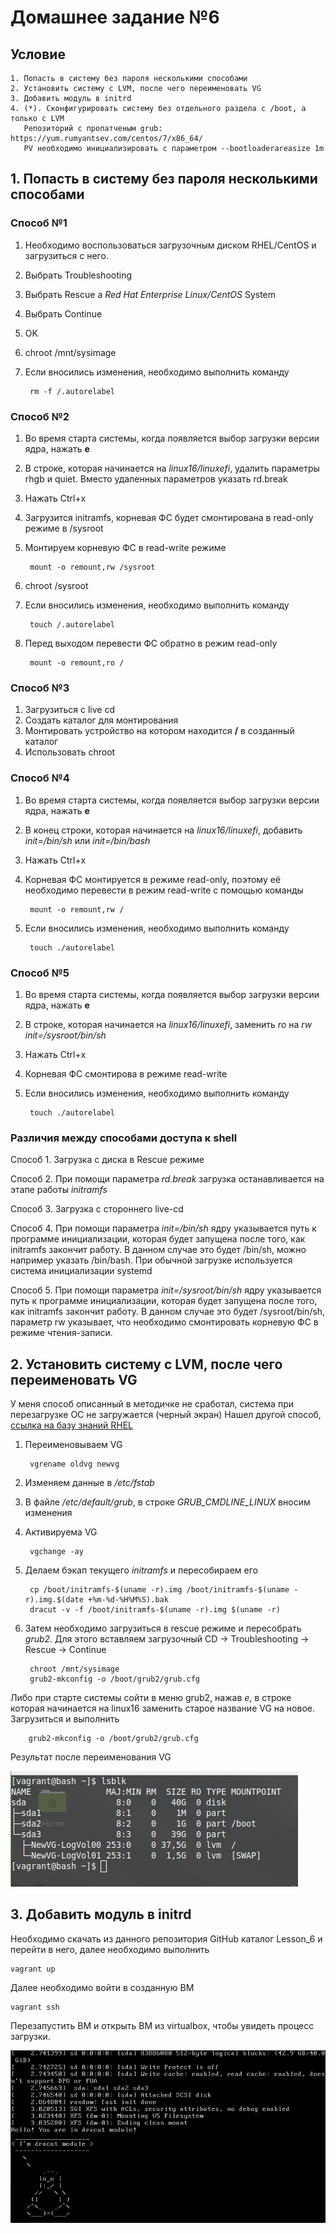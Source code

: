 # Домашнее задание №6
## Условие

    1. Попасть в систему без пароля несколькими способами
    2. Установить систему с LVM, после чего переименовать VG
    3. Добавить модуль в initrd
    4. (*). Сконфигурировать систему без отдельного раздела с /boot, а только с LVM
       Репозиторий с пропатченым grub: https://yum.rumyantsev.com/centos/7/x86_64/
       PV необходимо инициализировать с параметром --bootloaderareasize 1m

## 1. Попасть в систему без пароля несколькими способами
### Способ №1

1. Необходимо воспользоваться загрузочным диском RHEL/CentOS и загрузиться с него.
2. Выбрать Troubleshooting
3. Выбрать Rescue a *Red Hat Enterprise Linux/CentOS* System
4. Выбрать Continue
5. OK
6. chroot /mnt/sysimage
7. Если вносились изменения, необходимо выполнить команду

        rm -f /.autorelabel

### Способ №2

1. Во время старта системы, когда появляется выбор загрузки версии ядра, нажать **e**
2. В строке, которая начинается на *linux16/linuxefi*, удалить параметры rhgb и quiet. Вместо удаленных параметров указать rd.break
3. Нажать Ctrl+x
4. Загрузится initramfs, корневая ФС будет смонтирована в read-only режиме в /sysroot
5. Монтируем корневую ФС в read-write режиме

        mount -o remount,rw /sysroot

6. chroot /sysroot
7. Если вносились изменения, необходимо выполнить команду

        touch /.autorelabel

8. Перед выходом перевести ФС обратно в режим read-only

        mount -o remount,ro /

### Способ №3

1. Загрузиться с live cd
2. Создать каталог для монтирования
3. Монтировать устройство на котором находится **/** в созданный каталог
4. Использовать chroot

### Способ №4

1. Во время старта системы, когда появляется выбор загрузки версии ядра, нажать **e**
2. В конец строки, которая начинается на *linux16/linuxefi*, добавить *init=/bin/sh* или *init=/bin/bash*
3. Нажать Ctrl+x
4. Корневая ФС монтируется в режиме read-only, поэтому её необходимо перевести в режим read-write с помощью команды

        mount -o remount,rw /

5. Если вносились изменения, необходимо выполнить команду

        touch ./autorelabel


### Способ №5
 
1. Во время старта системы, когда появляется выбор загрузки версии ядра, нажать **e**
2. В строке, которая начинается на *linux16/linuxefi*, заменить *ro* на *rw init=/sysroot/bin/sh*
3. Нажать Ctrl+x
4. Корневая ФС смонтирова в режиме read-write
5. Если вносились изменения, необходимо выполнить команду

        touch ./autorelabel

### Различия между способами доступа к shell

Способ 1. Загрузка с диска в Rescue режиме

Способ 2. При помощи параметра *rd.break* загрузка останавливается на этапе работы *initramfs*

Способ 3. Загрузка с стороннего live-cd

Способ 4. При помощи параметра *init=/bin/sh* ядру указывается путь к программе инициализации, которая будет запущена после того, как initramfs закончит работу.
          В данном случае это будет /bin/sh, можно например указать /bin/bash. При обычной загрузке используется система инициализации systemd

Способ 5. При помощи параметра *init=/sysroot/bin/sh* ядру указывается путь к программе инициализации, которая будет запущена после того, как initramfs закончит работу.
          В данном случае это будет /sysroot/bin/sh, параметр rw указывает, что необходимо смонтировать корневую ФС в режиме чтения-записи.

## 2. Установить систему с LVM, после чего переименовать VG

У меня способ описанный в методичке не сработал, система при перезагрузке ОС не загружается (черный экран)
Нашел другой способ, [ссылка на базу знаний RHEL](https://access.redhat.com/solutions/1573673)

1. Переименовываем VG
    
        vgrename oldvg newvg

2. Изменяем данные в */etc/fstab*
3. В файле */etc/default/grub*, в строке *GRUB_CMDLINE_LINUX* вносим изменения
4. Активируема VG

        vgchange -ay

5. Делаем бэкап текущего *initramfs* и пересобираем его

        cp /boot/initramfs-$(uname -r).img /boot/initramfs-$(uname -r).img.$(date +%m-%d-%H%M%S).bak
        dracut -v -f /boot/initramfs-$(uname -r).img $(uname -r)

6. Затем необходимо загрузиться в rescue режиме и пересобрать *grub2*. Для этого вставляем загрузочный CD -> Troubleshooting -> Rescue -> Continue

        chroot /mnt/sysimage
        grub2-mkconfig -o /boot/grub2/grub.cfg

  Либо при старте системы сойти в меню grub2, нажав *е*, в строке которая начинается на linux16 заменить старое название VG на новое. Загрузиться и выполнить

        grub2-mkconfig -o /boot/grub2/grub.cfg

Результат после переименования VG

![rename-vg](https://github.com/parshyn-dima/screens/blob/master/lesson06/rename-vg.png)

## 3. Добавить модуль в initrd

Необходимо скачать из данного репозитория GitHub каталог Lesson_6 и перейти в него, далее необходимо выполнить

    vagrant up

Далее необходимо войти в созданную ВМ

    vagrant ssh

Перезапустить ВМ и открыть ВМ из virtualbox, чтобы увидеть процесс загрузки.

![install-module](https://github.com/parshyn-dima/screens/blob/master/lesson06/install-module.png)
